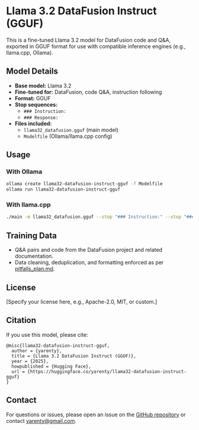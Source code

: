 # Llama 3.2 DataFusion Instruct (GGUF)

This is a fine-tuned Llama 3.2 model for DataFusion code and Q&A, exported in GGUF format for use with compatible inference engines (e.g., llama.cpp, Ollama).

## Model Details

- **Base model:** Llama 3.2
- **Fine-tuned for:** DataFusion, code Q&A, instruction following
- **Format:** GGUF
- **Stop sequences:**
  - `### Instruction:`
  - `### Response:`
- **Files included:**
  - `llama32_datafusion.gguf` (main model)
  - `Modelfile` (Ollama/llama.cpp config)

## Usage

### With Ollama

```bash
ollama create llama32-datafusion-instruct-gguf -f Modelfile
ollama run llama32-datafusion-instruct-gguf
```

### With llama.cpp

```bash
./main -m llama32_datafusion.gguf --stop "### Instruction:" --stop "### Response:"
```

## Training Data

- Q&A pairs and code from the DataFusion project and related documentation.
- Data cleaning, deduplication, and formatting enforced as per [pitfalls_plan.md](../pitfalls_plan.md).

## License

[Specify your license here, e.g., Apache-2.0, MIT, or custom.]

## Citation

If you use this model, please cite:
```
@misc{llama32-datafusion-instruct-gguf,
  author = {yarenty},
  title = {Llama 3.2 DataFusion Instruct (GGUF)},
  year = {2025},
  howpublished = {Hugging Face},
  url = {https://huggingface.co/yarenty/llama32-datafusion-instruct-gguf}
}
```

## Contact

For questions or issues, please open an issue on the [GitHub repository](https://github.com/yarenty/trainer) or contact [yarenty@gmail.com](mailto:yarenty@gmail.com). 
